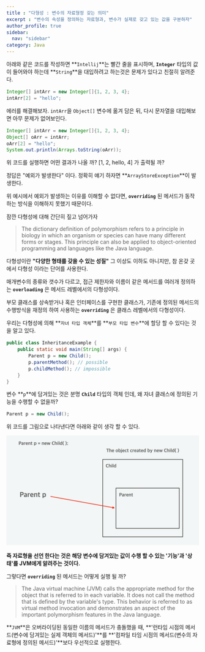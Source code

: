 ```yaml
---
title : "다형성 : 변수의 자료형정 갖는 의미"
excerpt : "변수의 속성을 정의하는 자료형과, 변수가 실제로 갖고 있는 값을 구분하자"
author_profile: true
sidebar:
  nav: "sidebar"
category: Java
---
```

  
아래와 같은 코드를 작성하면 **`Intellij`**는 빨간 줄을 표시하며, **`Integer`** 타입의 값이 들어와야 하는데 **`String`**을 대입하려고 하는것은 문제가 있다고 친절히 알려준다.
  
```java
Integer[] intArr = new Integer[]{1, 2, 3, 4};
intArr[2] = "hello";
```  
  
에러를 해결해보자. `intArr`을 `Object[]` 변수에 옮겨 담은 뒤, 다시 문자열을 대입해보면 아무 문제가 없어보인다.  

```java
Integer[] intArr = new Integer[]{1, 2, 3, 4};
Object[] oArr = intArr;
oArr[2] = "hello";
System.out.println(Arrays.toString(oArr));
```
위 코드를 실행하면 어떤 결과가 나올 까? [1, 2, hello, 4] 가 출력될 까?  

정답은 "예외가 발생한다" 이다. 정확히 얘기 하자면 **`ArrayStoreException`**이 발생한다.  

위 예시에서 예외가 발생하는 이유를 이해할 수 없다면, **`overriding`** 된 메서드가 동작하는 방식을 이해하지 못했기 때문이다.   

잠깐 다형성에 대해 간단히 짚고 넘어가자  
   
> The dictionary definition of polymorphism refers to a principle in biology in which an organism or species can have many different forms or stages.
> This principle can also be applied to object-oriented programming and languages like the Java language.
  
다형성이란 **"다양한 형태를 갖을 수 있는 성질"** 그 이상도 이하도 아니지만, 참 온갖 곳에서 다형성 이라는 단어를 사용한다.  
  
매개변수의 종류와 갯수가 다르고, 접근 제한자와 이름이 같은 메서드를 여러개 정의하는 **`overloading`** 은 메서드 레벨에서의 다형성이다.
  
부모 클래스를 상속받거나 혹은 인터페이스를 구현한 클래스가, 기존에 정의된 메서드의 수행방식을 재정의 하여 사용하는 **`overriding`** 은 클래스 레벨에서의 다형성이다.  
   
우리는 다형성에 의해 **`자녀 타입 객체`**를 **`부모 타입 변수`**에 할당 할 수 있다는 것을 알고 있다.   

```java
public class InheritanceExample {
    public static void main(String[] args) {
        Parent p = new Child();
        p.parentMethod(); // possible
        p.childMethod(); // impossible
    }
}
```
   
변수 **`p`**에 담겨있는 것은 분명 **`Child`** 타입의 객체 인데, 왜 자녀 클래스에 정의된 기능을 수행할 수 없을까?     
  
```java
Parent p = new Child();
```
  
위 코드를 그림으로 나타낸다면 아래와 같이 생각 할 수 있다.   

![image.png](/assets/images/java/inheritance.png) 

**즉 자료형을 선언 한다는 것은 해당 변수에 담겨있는 값이 수행 할 수 있는 '기능'과 '상태'를 JVM에게 알려주는 것이다.**  

그렇다면 **`overriding`** 된 메서드는 어떻게 실행 될 까?  

> The Java virtual machine (JVM) calls the appropriate method for the object that is referred to in each variable. 
> It does not call the method that is defined by the variable's type. 
> This behavior is referred to as virtual method invocation and demonstrates an aspect of the important polymorphism features in the Java language.
  
**`JVM`**은 오버라이딩된 동일한 이름의 메서드가 충돌했을 때, **'런타임 시점의 메서드(변수에 담겨있는 실제 객체의 메서드)'**를 **'컴파일 타임 시점의 메서드(변수의 자료형에 정의된 메서드)'**보다 우선적으로 실행한다.  
  